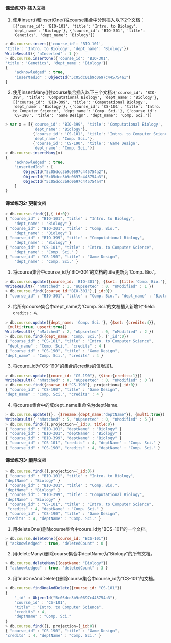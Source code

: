 #### 课堂练习1: 插入文档

1. 使用insert()和insertOne()往course集合中分别插入以下2个文档：`[{'course_id': 'BIO-101', 'title': 'Intro. to Biology', 'dept_name': 'Biology'}, {'course_id': 'BIO-301', 'title': 'Genetics', 'dept_name': 'Biology'}]`

```javascript
> db.course.insert({'course_id': 'BIO-101',
'title': 'Intro. to Biology', 'dept_name': 'Biology'})
WriteResult({ "nInserted" : 1 })
> db.course.insertOne({'course_id': 'BIO-301',
'title': 'Genetics', 'dept_name': 'Biology'})
{
	"acknowledged" : true,
	"insertedId" : ObjectId("5c05dc01b9c0697c445754a1")
}
```

2. 使用insertMany()往course集合插入以下三个文档:`{'course_id': 'BIO-399', 'title': 'Computational Biology', 'dept_name': 'Biology'},[{'course_id': 'BIO-399', 'title': 'Computational Biology', 'dept_name': 'Biology'}, {'course_id': 'CS-101', 'title': 'Intro. to Computer Science', 'dept_name': 'Comp. Sci.'}, {'course_id': 'CS-190', 'title': 'Game Design', 'dept_name': 'Comp. Sci.'}]`

```javascript
> var x = [{'course_id': 'BIO-399', 'title': 'Computational Biology',
            'dept_name': 'Biology'},
            {'course_id': 'CS-101', 'title': 'Intro. to Computer Science',
            'dept_name': 'Comp. Sci.'},
            {'course_id': 'CS-190', 'title': 'Game Design',
            'dept_name': 'Comp. Sci.'}]
> db.course.insertMany(x)
{
	"acknowledged" : true,
	"insertedIds" : [
		ObjectId("5c05dcc3b9c0697c445754a2"),
		ObjectId("5c05dcc3b9c0697c445754a3"),
		ObjectId("5c05dcc3b9c0697c445754a4")
	]
}
```

#### 课堂练习2: 更新文档
```JavaScript
> db.course.find({},{_id:0})
{ "course_id" : "BIO-101", "title" : "Intro. to Biology",
    "dept_name" : "Biology" }
{ "course_id" : "BIO-301", "title" : "Comp. Bio.",
    "dept_name" : "Biology" }
{ "course_id" : "BIO-399", "title" : "Computational Biology",
    "dept_name" : "Biology" }
{ "course_id" : "CS-101", "title" : "Intro. to Computer Science",
    "dept_name" : "Comp. Sci." }
{ "course_id" : "CS-190", "title" : "Game Design",
    "dept_name" : "Comp. Sci." }
```

1. 将course集合中course_id为'BIO-301'的文档的title更新为'Comp. Bio.'。

```javascript
> db.course.update({course_id: 'BIO-301'}, {$set: {title:'Comp. Bio.'}})
WriteResult({ "nMatched" : 1, "nUpserted" : 0, "nModified" : 1 })
> db.course.find({course_id:"BIO-301"},{_id:0})
{ "course_id" : "BIO-301", "title" : "Comp. Bio.", "dept_name" : "Biology" }
```
2. 给所有course集合中dept_name为'Comp. Sci.'的文档插入新增1个field: `credits: 4`。

```javascript
> db.course.update({dept_name: 'Comp. Sci.'}, {$set: {credits:4}},
 {multi:true, upsert:true})
WriteResult({ "nMatched" : 2, "nUpserted" : 0, "nModified" : 2 })
> db.course.find({dept_name: 'Comp. Sci.'}, {'_id':0})
{ "course_id" : "CS-101", "title" : "Intro. to Computer Science",
 "dept_name" : "Comp. Sci.", "credits" : 4 }
{ "course_id" : "CS-190", "title" : "Game Design",
"dept_name" : "Comp. Sci.", "credits" : 4 }

```
3. 将coure_id为"CS-190"的集合的credits的值增加1。

```javascript
> db.course.update({coure_id: "CS-190"}, {$inc:{credits:1}})
WriteResult({ "nMatched" : 0, "nUpserted" : 0, "nModified" : 0 })
> db.course.find({course_id:"CS-190"}, projection={_id:0})
{ "course_id" : "CS-190", "title" : "Game Design",
"dept_name" : "Comp. Sci.", "credits" : 4 }
```

4. 将course集合中的域dept_name重命名为deptName.

```javascript
> db.course.update({}, {$rename:{dept_name:"deptName"}}, {multi:true})
WriteResult({ "nMatched" : 5, "nUpserted" : 0, "nModified" : 5 })
> db.course.find({},projection={_id:0, title:0})
{ "course_id" : "BIO-101", "deptName" : "Biology" }
{ "course_id" : "BIO-301", "deptName" : "Biology" }
{ "course_id" : "BIO-399", "deptName" : "Biology" }
{ "course_id" : "CS-101", "credits" : 4, "deptName" : "Comp. Sci." }
{ "course_id" : "CS-190", "credits" : 4, "deptName" : "Comp. Sci." }
```


#### 课堂练习3: 删除文档
```javascript
> db.course.find({},projection={_id:0})
{ "course_id" : "BIO-101", "title" : "Intro. to Biology",
"deptName" : "Biology" }
{ "course_id" : "BIO-301", "title" : "Comp. Bio.",
"deptName" : "Biology" }
{ "course_id" : "BIO-399", "title" : "Computational Biology",
"deptName" : "Biology" }
{ "course_id" : "CS-101", "title" : "Intro. to Computer Science",
 "credits" : 4, "deptName" : "Comp. Sci." }
{ "course_id" : "CS-190", "title" : "Game Design",
"credits" : 4, "deptName" : "Comp. Sci." }
```

1. 用deleteOne()删除course集合中coure_id为"BCS-101"的一个文档。
```javascript
> db.course.deleteOne({course_id: "BCS-101"})
{ "acknowledged" : true, "deletedCount" : 0 }
```

2. 用deleteMany()删除course集合中deptName为"Biology"的所有文档。
```javascript
> db.course.deleteMany({deptName: "Biology"})
{ "acknowledged" : true, "deletedCount" : 3 }
```

3. 用findOneAndDelete()删除course集合中course_id为"CS-101"的文档。
```javascript
> db.course.findOneAndDelete({course_id: "CS-101"})
{
	"_id" : ObjectId("5c05dcc3b9c0697c445754a3"),
	"course_id" : "CS-101",
	"title" : "Intro. to Computer Science",
	"credits" : 4,
	"deptName" : "Comp. Sci."
}
> db.course.find({}, projection={_id:0})
{ "course_id" : "CS-190", "title" : "Game Design",
"credits" : 4, "deptName" : "Comp. Sci." }
```
